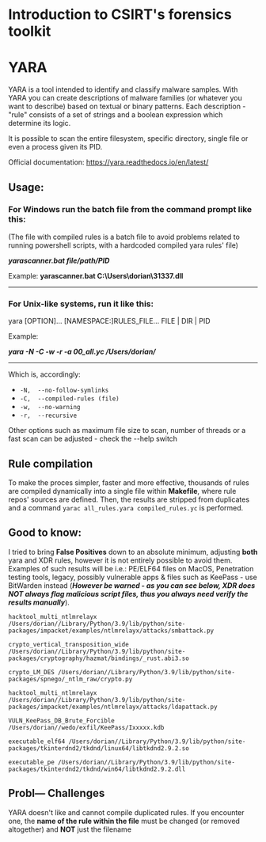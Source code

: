 # Introduction to CSIRT's forensics toolkit  
# YARA

YARA is a tool intended to identify and classify malware samples. With YARA you can create descriptions of malware families (or whatever you want to describe) based on textual or binary patterns. Each description - "rule" consists of a set of strings and a boolean expression which determine its logic.  

It is possible to scan the entire filesystem, specific directory,
 single file or even a process given its PID.

Official documentation: https://yara.readthedocs.io/en/latest/

## Usage:

### For Windows run the batch file from the command prompt like this:
(The file with compiled rules is a batch file to avoid problems related to running powershell scripts, with a hardcoded compiled yara rules' file)

***yarascanner.bat file/path/PID***

Example: **yarascanner.bat C:\Users\dorian\31337.dll**

***


### For Unix-like systems, run it like this:
yara [OPTION]... [NAMESPACE:]RULES_FILE... FILE | DIR | PID  

Example:

***yara -N -C -w -r -a 00_all.yc /Users/dorian/***

***
Which is, accordingly: 
* `-N,  --no-follow-symlinks`
* `-C,  --compiled-rules (file)`
* `-w,  --no-warning`
* `-r,  --recursive`

Other options such as maximum file size to scan, number of threads or a fast scan can be adjusted - check the --help switch


## Rule compilation
To make the proces simpler, faster and more effective, thousands of rules are compiled dynamically into a single file within **Makefile**, where rule repos' sources are defined. 
Then, the results are stripped from duplicates and a command `yarac all_rules.yara compiled_rules.yc` is performed.



## Good to know: 
I tried to bring **False Positives** down to an absolute minimum, adjusting **both** yara and XDR rules, however it is not entirely possible to avoid them. Examples of such results will be i.e.: PE/ELF64 files on MacOS, Penetration testing tools, legacy, possibly vulnerable apps & files  such as KeePass - use BitWarden instead (***However be warned - as you can see below, XDR does NOT always flag malicious script files, thus you always need verify the results manually***).


```
hacktool_multi_ntlmrelayx /Users/dorian//Library/Python/3.9/lib/python/site-packages/impacket/examples/ntlmrelayx/attacks/smbattack.py

crypto_vertical_transposition_wide /Users/dorian//Library/Python/3.9/lib/python/site-packages/cryptography/hazmat/bindings/_rust.abi3.so

crypto_LM_DES /Users/dorian//Library/Python/3.9/lib/python/site-packages/spnego/_ntlm_raw/crypto.py

hacktool_multi_ntlmrelayx /Users/dorian//Library/Python/3.9/lib/python/site-packages/impacket/examples/ntlmrelayx/attacks/ldapattack.py

VULN_KeePass_DB_Brute_Forcible /Users/dorian//wedo/exfil/KeePass/Ixxxxx.kdb

executable_elf64 /Users/dorian//Library/Python/3.9/lib/python/site-packages/tkinterdnd2/tkdnd/linux64/libtkdnd2.9.2.so

executable_pe /Users/dorian//Library/Python/3.9/lib/python/site-packages/tkinterdnd2/tkdnd/win64/libtkdnd2.9.2.dll
```

## Probl— Challenges

YARA doesn't like and cannot compile duplicated rules. If you encounter one, the **name of the rule within the file** must be changed (or removed altogether) and **NOT** just the filename

